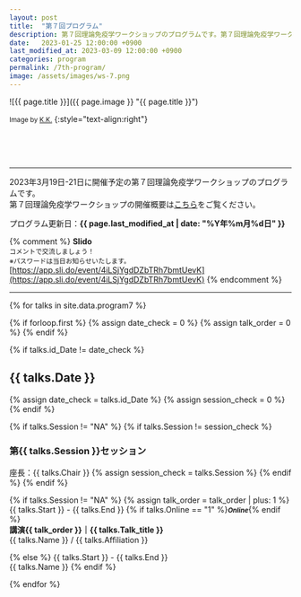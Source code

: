 ```yaml
---
layout: post
title:  "第７回プログラム"
description: 第７回理論免疫学ワークショップのプログラムです。第７回理論免疫学ワークショップの各講演の時間・講演者・講演タイトルを掲載しています。
date:   2023-01-25 12:00:00 +0900
last_modified_at: 2023-03-09 12:00:00 +0900
categories: program
permalink: /7th-program/
image: /assets/images/ws-7.png
---
```



![{{ page.title }}]({{ page.image }} "{{ page.title }}")

<small>Image by <a href="https://iblab.bio.nagoya-u.ac.jp/members/detail/k.kojima">K.K.</a></small>
{:style="text-align:right"}

<div style="height:50px"></div>

---

2023年3月19日-21日に開催予定の第７回理論免疫学ワークショップのプログラムです。  
第７回理論免疫学ワークショップの開催概要は[こちら](/7th-workshop)をご覧ください。

プログラム更新日：**{{ page.last_modified_at | date: "%Y年%m月%d日" }}**

{% comment %}
**Slido**  
<small>コメントで交流しましょう！</small>  
<small>※パスワードは当日お知らせいたします。</small>  
[https://app.sli.do/event/4iLSjYgdDZbTRh7bmtUevK](https://app.sli.do/event/4iLSjYgdDZbTRh7bmtUevK)
{% endcomment %}

---

{% for talks in site.data.program7 %}

{% if forloop.first %}
{% assign date_check = 0 %}
{% assign talk_order = 0 %}
{% endif %}

{% if talks.id_Date != date_check %}
## {{ talks.Date }}
{% assign date_check = talks.id_Date %}
{% assign session_check = 0 %}
{% endif %}

{% if talks.Session != "NA" %}
{% if talks.Session != session_check %}
### 第{{ talks.Session }}セッション
座長：{{ talks.Chair }}
{% assign session_check = talks.Session %}
{% endif %}
{% endif %}

{% if talks.Session != "NA" %}
{% assign talk_order = talk_order | plus: 1 %}
{{ talks.Start }} - {{ talks.End }} {% if talks.Online == "1" %}<small><i><strong>Online</strong></i></small>{% endif %}  
**講演{{ talk_order }}｜{{ talks.Talk_title }}**  
{{ talks.Name }} / {{ talks.Affiliation }}



{% else %}
{{ talks.Start }} - {{ talks.End }}  
{{ talks.Name }}
{% endif %}

{% endfor %}
